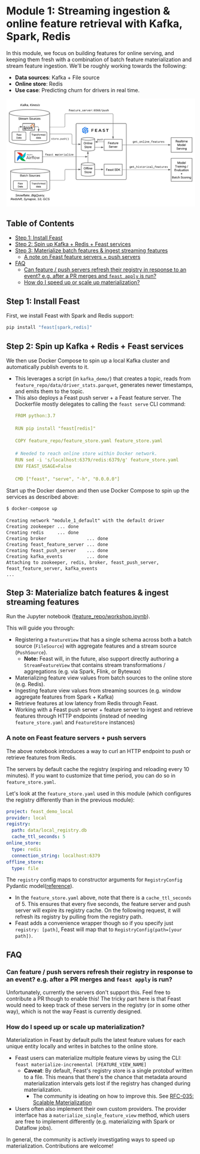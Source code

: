 <h1>Module 1: Streaming ingestion & online feature retrieval with Kafka, Spark, Redis</h1>

In this module, we focus on building features for online serving, and keeping them fresh with a combination of batch feature materialization and stream feature ingestion. We'll be roughly working towards the following:

- **Data sources**: Kafka + File source
- **Online store**: Redis
- **Use case**: Predicting churn for drivers in real time.

<img src="architecture.png" width=750>

<h2>Table of Contents</h2>

- [Step 1: Install Feast](#step-1-install-feast)
- [Step 2: Spin up Kafka + Redis + Feast services](#step-2-spin-up-kafka--redis--feast-services)
- [Step 3: Materialize batch features & ingest streaming features](#step-3-materialize-batch-features--ingest-streaming-features)
  - [A note on Feast feature servers + push servers](#a-note-on-feast-feature-servers--push-servers)
- [FAQ](#faq)
  - [Can feature / push servers refresh their registry in response to an event? e.g. after a PR merges and `feast apply` is run?](#can-feature--push-servers-refresh-their-registry-in-response-to-an-event-eg-after-a-pr-merges-and-feast-apply-is-run)
  - [How do I speed up or scale up materialization?](#how-do-i-speed-up-or-scale-up-materialization)

## Step 1: Install Feast

First, we install Feast with Spark and Redis support:
```bash
pip install "feast[spark,redis]"
```

## Step 2: Spin up Kafka + Redis + Feast services

We then use Docker Compose to spin up a local Kafka cluster and automatically publish events to it. 
- This leverages a script (in `kafka_demo/`) that creates a topic, reads from `feature_repo/data/driver_stats.parquet`, generates newer timestamps, and emits them to the topic.
- This also deploys a Feast push server + a Feast feature server. The Dockerfile mostly delegates to calling the `feast serve` CLI command:
  ```yaml
  FROM python:3.7

  RUN pip install "feast[redis]"

  COPY feature_repo/feature_store.yaml feature_store.yaml

  # Needed to reach online store within Docker network.
  RUN sed -i 's/localhost:6379/redis:6379/g' feature_store.yaml
  ENV FEAST_USAGE=False

  CMD ["feast", "serve", "-h", "0.0.0.0"]
  ```

Start up the Docker daemon and then use Docker Compose to spin up the services as described above:
```console
$ docker-compose up

Creating network "module_1_default" with the default driver
Creating zookeeper ... done
Creating redis     ... done
Creating broker               ... done
Creating feast_feature_server ... done
Creating feast_push_server    ... done
Creating kafka_events         ... done
Attaching to zookeeper, redis, broker, feast_push_server, feast_feature_server, kafka_events
...
```

## Step 3: Materialize batch features & ingest streaming features

Run the Jupyter notebook ([feature_repo/workshop.ipynb](feature_repo/module_1.ipynb)).

This will guide you through:
- Registering a `FeatureView` that has a single schema across both a batch source (`FileSource`) with aggregate features and a stream source (`PushSource`).
  - **Note:** Feast will, in the future, also support directly authoring a `StreamFeatureView` that contains stream transformations / aggregations (e.g. via Spark, Flink, or Bytewax)
- Materializing feature view values from batch sources to the online store (e.g. Redis).
- Ingesting feature view values from streaming sources (e.g. window aggregate features from Spark + Kafka)
- Retrieve features at low latency from Redis through Feast.
- Working with a Feast push server + feature server to ingest and retrieve features through HTTP endpoints (instead of needing `feature_store.yaml` and `FeatureStore` instances)

### A note on Feast feature servers + push servers
The above notebook introduces a way to curl an HTTP endpoint to push or retrieve features from Redis.

The servers by default cache the registry (expiring and reloading every 10 minutes). If you want to customize that time period, you can do so in `feature_store.yaml`.

Let's look at the `feature_store.yaml` used in this module (which configures the registry differently than in the previous module):

```yaml
project: feast_demo_local
provider: local
registry:
  path: data/local_registry.db
  cache_ttl_seconds: 5
online_store:
  type: redis
  connection_string: localhost:6379
offline_store:
  type: file
```

The `registry` config maps to constructor arguments for `RegistryConfig` Pydantic model([reference](https://rtd.feast.dev/en/master/index.html#feast.repo_config.RegistryConfig)).
- In the `feature_store.yaml` above, note that there is a `cache_ttl_seconds` of 5. This ensures that every five seconds, the feature server and push server will expire its registry cache. On the following request, it will refresh its registry by pulling from the registry path.
- Feast adds a convenience wrapper though so if you specify just `registry: [path]`, Feast will map that to `RegistryConfig(path=[your path])`.

## FAQ

### Can feature / push servers refresh their registry in response to an event? e.g. after a PR merges and `feast apply` is run?
Unfortunately, currently the servers don't support this. Feel free to contribute a PR though to enable this! The tricky part here is that Feast would need to keep track of these servers in the registry (or in some other way), which is not the way Feast is currently designed.

### How do I speed up or scale up materialization?
Materialization in Feast by default pulls the latest feature values for each unique entity locally and writes in batches to the online store.

- Feast users can materialize multiple feature views by using the CLI:
`feast materialize-incremental [FEATURE_VIEW_NAME]`
  - **Caveat**: By default, Feast's registry store is a single protobuf written to a file. This means that there's the chance that metadata around materialization intervals gets lost if the registry has changed during materialization.
    - The community is ideating on how to improve this. See [RFC-035: Scalable Materialization](https://docs.google.com/document/d/1tCZzClj3H8CfhJzccCytWK-bNDw_lkZk4e3fUbPYIP0/edit#)
- Users often also implement their own custom providers. The provider interface has a `materialize_single_feature_view` method, which users are free to implement differently (e.g. materializing with Spark or Dataflow jobs).

In general, the community is actively investigating ways to speed up materialization. Contributions are welcome!